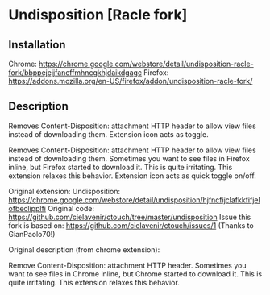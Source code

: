 # Undisposition [Racle fork]

## Installation

Chrome: <https://chrome.google.com/webstore/detail/undisposition-racle-fork/bbppejejjfancffmhncgkhjdaikdgagc>
Firefox: <https://addons.mozilla.org/en-US/firefox/addon/undisposition-racle-fork/>

## Description

Removes Content-Disposition: attachment HTTP header to allow view files instead of downloading them. Extension icon acts as toggle.

Removes Content-Disposition: attachment HTTP header to allow view files instead of downloading them.
Sometimes you want to see files in Firefox inline, but Firefox started to download it.
This is quite irritating. This extension relaxes this behavior.
Extension icon acts as quick toggle on/off.

Original extension: Undisposition: https://chrome.google.com/webstore/detail/undisposition/hjfncfijclafkkfifjelofbeclipplfi
Original code: https://github.com/cielavenir/ctouch/tree/master/undisposition
Issue this fork is based on: https://github.com/cielavenir/ctouch/issues/1
(Thanks to GianPaolo70!)

Original description (from chrome extension):

Remove Content-Disposition: attachment HTTP header.
Sometimes you want to see files in Chrome inline, but Chrome started to download it.
This is quite irritating. This extension relaxes this behavior.
